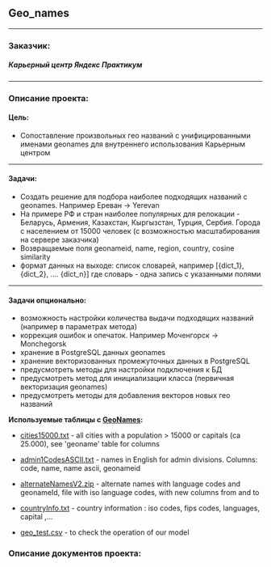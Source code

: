 ## Geo_names
-----------------

### Заказчик:

##### Карьерный центр Яндекс Практикум

----------------------
### Описание проекта:
#### Цель:
- Сопоставление произвольных гео названий с унифицированными именами geonames для внутреннего использования Карьерным центром

---------------------------

#### Задачи:

- Создать решение для подбора наиболее подходящих названий с geonames. Например Ереван -> Yerevan
- На примере РФ и стран наиболее популярных для релокации - Беларусь, Армения, Казахстан, Кыргызстан, Турция, Сербия. Города с населением от 15000 человек (с возможностью масштабирования на сервере заказчика)
- Возвращаемые поля geonameid, name, region, country, cosine similarity
- формат данных на выходе: список словарей, например [{dict_1}, {dict_2}, …. {dict_n}] где словарь - одна запись с указанными полями

-------------------------------

#### Задачи опционально:


- возможность настройки количества выдачи подходящих названий (например в параметрах метода)
- коррекция ошибок и опечаток. Например Моченгорск -> Monchegorsk
- хранение в PostgreSQL данных geonames
- хранение векторизованных промежуточных данных в PostgreSQL
- предусмотреть методы для настройки подключения к БД
- предусмотреть метод для инициализации класса (первичная векторизация geonames)
- предусмотреть методы для добавления векторов новых гео названий

**Используемые таблицы с [GeoNames](http://download.geonames.org/export/dump/):**

- [cities15000.txt](http://download.geonames.org/export/dump/cities15000.txt) - all cities with a population > 15000 or capitals (ca 25.000), see 'geoname' table for columns

- [admin1CodesASCII.txt](http://download.geonames.org/export/dump/admin1CodesASCII.txt) -  names in English for admin divisions. Columns: code, name, name ascii, geonameid

- [alternateNamesV2.zip](http://download.geonames.org/export/dump/alternateNamesV2.zip) -  alternate names with language codes and geonameId, file with iso language codes, with new columns from and to 

- [countryInfo.txt](http://download.geonames.org/export/dump/countryInfo.txt) - country information : iso codes, fips codes, languages, capital ,...
                                
- [geo_test.csv](http://download.geonames.org/export/dump/опаньки_нежданчик)  - to check the operation of our model

### Описание документов проекта: 

  
